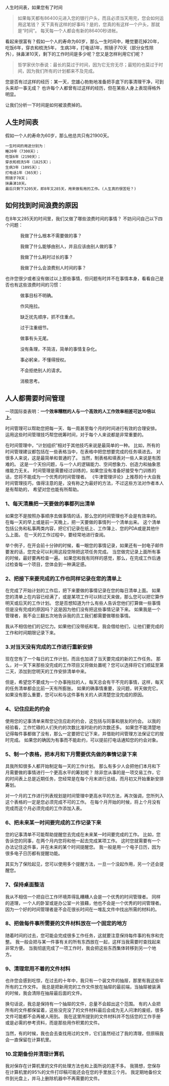 人生时间表，如果您有了时间

> 如果每天都有86400元进入您的银行户头，而且必须当天用完，您会如何运用这笔钱？
> 天下真有这样的好事吗？是的，您真的有这样一个户头，那就是“时间”。
> 每天每一个人都会有新的86400秒进帐。

看起来很富有？假如一个人的寿命为60岁，那么一生时间中，睡觉要花掉20年，吃饭6年，穿衣和梳洗5年，
生病3年，打电话1年，照镜子70天（部分女性除外），抹鼻涕10天，剩下的工作时间是多少呢？您又是怎样利用它们呢？

> 哲学家伏尔泰说：最长的莫过于时间，因为它无穷无尽；最短的也莫过于时间，因为我们所有的计划都来不及完成。

您是否有过这样的经历：某一天，您雄心勃勃地准备把手底下的事清理干净，可到头来却一事无成？
也许每个人都曾有过这样的经历，但在某些人身上表现得格外明显。
 

让我们分析一下时间是如何被浪费掉的。

## 人生时间表

假如一个人的寿命为60岁，那么他总共只有21900天。

    一生时间的用途分别为：
    睡20年（7300天）；
    吃饭6年（2190天）；
    穿衣和梳洗5年（1825天）；
    生病3年（1095天）；
    打电话1年（365天）；
    照镜子70天；
    抹鼻涕10天。
    最后只剩下3205天，即8年又285天，用来做有用的工作。(人生真的很苦短？)
 
## 如何找到时间浪费的原因

在8年又285天的时间里，我们又做了哪些浪费时间的事情？
不妨问问自己以下四个问题：

<ul>
<ol>我做了什么根本不需要做的事？</ol>
<ol>我做了什么能够由别人，并且应该由别人做的事？</ol>
<ol>我做了什么耗时过长的事？</ol>
<ol>我做了什么会浪费别人时间的事？</ol>
</ul>

也许您很少或者没有做过以上那些事情，但问题有时并不在事情本身，看看自己是否也有这些浪费时间的习惯：

<ul>
<ol>做事目标不明确。</ol>
<ol>作风拖拉。</ol>
<ol>缺乏扰先顺序，抓不住重点。</ol>
<ol>过于注重细节。</ol>
<ol>做事有头无尾。</ol>
<ol>没有条理，不简洁，简单的事情复杂化。</ol>
<ol>事必躬亲，不懂得授权。</ol>
<ol>不会拒绝别人的请求。</ol>
<ol>消极思考。</ol>
</ul>

## 人人都需要时间管理　　

一项国际查表明：**一个效率糟糕的人与一个高效的人工作效率相差可达10倍以上**。

时间管理可以帮助您把每一天、每一周甚至每个月的时间进行有效的合理安排。
运用这些时间管理技巧帮您统筹时间，对于每个人来说都是非常重要的。

在时间管理中，“计划组织”相对于其他技巧来说是最简单的一种。
比如，所有的时间管理建议都包括在一些表格当中，在表格中把您想要完成的任务填进去。
对很多人来说，这是最简单和普通的了。
当然，制表格和填表对一些人来说是有困难的。
这是一个天份问题，与一个人的逻辑能力、空间想象力、创造力和抽象思维能力无关。
时间管理是需要经过训练的，如果您没有准备好接受专门训练的话，您将不能成为一个优秀的时间管理者。
《牛津管理评论》上推荐的十大自我时间管理技巧，值得注意的是，没有称之为最好的方法，不过这些方法对作者本人是有帮助的，
希望对您也能有所帮助。

### 1、每天清晨把一天要做的事都列出清单

如果您不是按照办事顺序去做事情的话，那么您的时间管理也不会是有效率的。
在每一天的早上或是前一天晚上，把一天要做的事情列一个清单出来。
这个清单包括公务和私事两类内容，把它们记录在纸上、工作簿上、您的PDA或是其他什么上面。
在一天的工作过程中，要经常地进行查阅。

举个例子，在开会前十分钟的时候，看一眼您的事情记录，如果还有一封电子邮件要发的话，您完全可以利用这段空隙把这项任务完成。
当您做完记录上面所有事的时候，最好要再检查一遍。
如果您和我有同样的感觉，那么，在完成工作后通过检查每一个项目，您体会到一种满足感。

### 2、把接下来要完成的工作也同样记录在您的清单上

在完成了开始计划的工作后，把下来要做的事情记录在您的每日清单上面。
如果您的清单上在内容已经满了，或是某项工作可以转过天来做，那么您可以把它算作明天或后天的工作计划。
您是否想知道为什么有些人告诉您他们打算做一些事情但是没有完成的原因吗？这是因为他们没有把这些事情记录下来。
如果我是一个管理者，我不会三翻五次地告诉我的员工我们都需要做哪些事情。

我从不相信他们的记忆力。如果他们没带纸和笔，我会借给他们，让他们要完成的工作和时间期限记录下来。

### 3.对当天没有完成的工作进行重新安排

现在您有了一个每日的工作计划，而且也加进了当天要完成的新的工作任务。
那么，对一天下来那些没完成的工作项目又将做处置呢？您可以选择将它们顺延至第二天，添加到您明天的工作安排清单中来。

但是，希望您不要成为一个办事拖拉的人，每天总会有干不完的事情，这样，每天的任务清单都会比前一天有所膨胀。
如果的确事情重要，没问题，转天做完它。
如果没有那么重要，您可以和与这件事有关的人讲清楚您没完成的原因。

### 4、记住应赴的约会

使用您的记事清单来帮您记住应赴的约会，这包括与同事和朋友的约会。
以我的经验看，工作忙碌的人们失约的次数比准时赴约的次数还多。
如果您不能清楚地记得每件事都做了没有，那么一定要把它记下来，并借助时间管理方法保证它的按时完成。
如果您的确因为有事而不能赴约，可以提前打电话通知您的约会对象。

### 5、制一个表格，把本月和下月需要优先做的事情记录下来

具我所知很多人都开始制定每一天的工作计划。
那么有多少人会把他们本月和下月需要做的事情进行一个更高水平的筹划呢？
除非您从事的是一项交易工作，它的时间表上总是近期任务，您经常是在每个月末进行总结，而月初又开始重新安排筹划。

对一个月的工作进行列表规划是时间管理中更高水平的方法，再次强调，您所列入这个表格的一定是您必须完成不可的工作。
在每个月开始的时候，将上个月没有完成而这个月必须完成的工作添加入表。

### 6、把未来某一时间要完成的工作记录下来

您的记事清单不可能帮助提醒您去完成在未来某一时间要完成的工作。
比如，您告诉您的同事，在两个月内您将和他一起去完成某项工作。
这时您就需要有一个办法记住这件事，并在未来的某个时间提醒您。
我一般是用一个电子日历，因为很多电子日历都有提醒功能。

其实为了保险起见，您可以使用多个提醒方法，一旦一个没起作用，另一个还会提醒您。

### 7、保持桌面整洁

我从不相信一个把自已工作环境弄得乱糟糟人会是一个优秀的时间管理者。
同样的道理，一个人的卧室或是办公室一片狼藉，他也不会是一个优秀的时间管理者。
因为一个好的时间管理者是不会花很长时间在一堆乱文件中找出所需的材料的。

### 8、把做每件事所需要的文件材料放在一个固定的地方

随着时间的过去，您可能会完成很多工作任务，这就要注意保持每件事的有序和完整。
我一般会把与某一件事有关的所有东西放在一起，这样当我需要时查找起来非常方便。
当我彻底完成了一项工作时，我会把这些东西集体转移到另一个地方。

### 9、清理您用不着的文件材料

也许您会感到吃惊，在过去的十年中，我只有一个装文件的抽屉，那里有我这些年所有的工作文件。
我总是把新用完的工作文件放在抽屉的最前端，当抽屉被装满的时候，我会清除在抽屉最后面的文件。

换句话说，我总是保持有一个抽屉的文件，总量不会超出这个范围。
有的人会把所有的文件都保留着，这些没完没了的文件材料最后会成为无人问津的废纸，很多文件可能都不会再被人用到。
我在这里所提到的文件材料并不包括您的工作手册或是必需的参考资料，而是那些用作积累的文件。

当然，有的时候，我也会去查找用过的文件，它们虽然经过了我的清理，但原稿我会一直保留在计算机里。

### 10.定期备份并清理计算机

我对保存在计算机里的文件的处理方法也和上面所说的差不多。
我猜想，您保存在计算机里的95%的文件打印稿可能还会在您的手里放三个月。
我定期地备份文件到光盘上，并马上删除机器中不再需要的文件。
